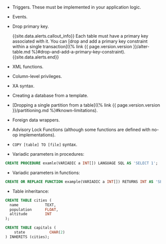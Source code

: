 - Triggers. These must be implemented in your application logic.
- Events.
- Drop primary key.

    {{site.data.alerts.callout_info}}
    Each table must have a primary key associated with it. You can [drop and add a primary key constraint within a single transaction]({% link {{ page.version.version }}/alter-table.md %}#drop-and-add-a-primary-key-constraint).
    {{site.data.alerts.end}}
- XML functions.
- Column-level privileges.
- XA syntax.
- Creating a database from a template.
- [Dropping a single partition from a table]({% link {{ page.version.version }}/partitioning.md %}#known-limitations).
- Foreign data wrappers.
- Advisory Lock Functions (although some functions are defined with no-op implementations).
- `COPY [table] TO [file]` syntax.
- Variadic parameters in procedures:

``` sql
CREATE PROCEDURE examle(VARIADIC a INT[]) LANGUAGE SQL AS 'SELECT 1';
```

- Variadic parameters in functions:

``` sql
CREATE OR REPLACE FUNCTION example(VARIADIC a INT[]) RETURNS INT AS 'SELECT 1' LANGUAGE SQL;
```

- Table inheritance:

``` sql
CREATE TABLE cities (
  name            TEXT,
  population      FLOAT,
  altitude        INT
);

CREATE TABLE capitals (
	state           CHAR(2)
) INHERITS (cities);
```